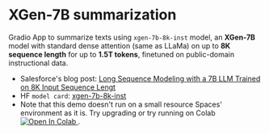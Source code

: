 # XGen-7B summarization
Gradio App to summarize texts using `xgen-7b-8k-inst` model, an **XGen-7B** model with standard dense attention (same as LLaMa) on up to **8K sequence length** for up to **1.5T tokens**, finetuned on public-domain instructional data.

* Salesforce's blog post: [Long Sequence Modeling with a 7B LLM Trained on 8K Input Sequence Lengt](https://blog.salesforceairesearch.com/xgen/)
* HF `model card`: [xgen-7b-8k-inst](https://huggingface.co/Salesforce/xgen-7b-8k-inst)
* Note that this demo doesn't run on a small resource Spaces' environment as it is. Try upgrading or try running on Colab <a href="https://colab.research.google.com/github/flaviodeoliveira/xgen-7b-summarization/blob/main/notebook/xgen-7b-summarization.ipynb" target="_blank"><img src="https://colab.research.google.com/assets/colab-badge.svg" alt="Open In Colab"/>
</a>.